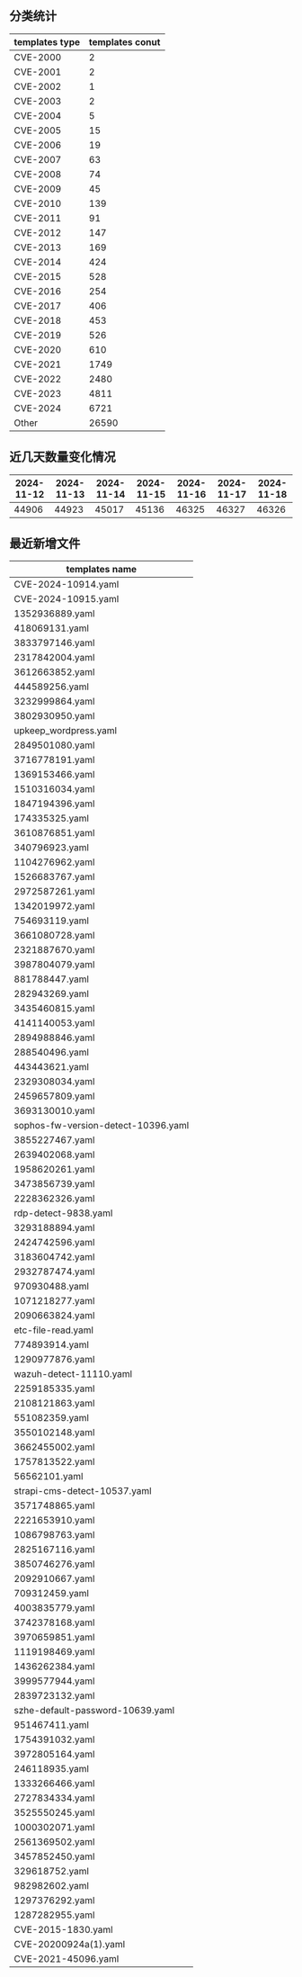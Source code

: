 ## 分类统计
| templates type | templates conut | 
| --- | --- |
| CVE-2000 | 2 |
| CVE-2001 | 2 |
| CVE-2002 | 1 |
| CVE-2003 | 2 |
| CVE-2004 | 5 |
| CVE-2005 | 15 |
| CVE-2006 | 19 |
| CVE-2007 | 63 |
| CVE-2008 | 74 |
| CVE-2009 | 45 |
| CVE-2010 | 139 |
| CVE-2011 | 91 |
| CVE-2012 | 147 |
| CVE-2013 | 169 |
| CVE-2014 | 424 |
| CVE-2015 | 528 |
| CVE-2016 | 254 |
| CVE-2017 | 406 |
| CVE-2018 | 453 |
| CVE-2019 | 526 |
| CVE-2020 | 610 |
| CVE-2021 | 1749 |
| CVE-2022 | 2480 |
| CVE-2023 | 4811 |
| CVE-2024 | 6721 |
| Other | 26590 |
## 近几天数量变化情况
|2024-11-12 | 2024-11-13 | 2024-11-14 | 2024-11-15 | 2024-11-16 | 2024-11-17 | 2024-11-18|
|--- | ------ | ------ | ------ | ------ | ------ | ---|
|44906 | 44923 | 45017 | 45136 | 46325 | 46327 | 46326|
## 最近新增文件
| templates name | 
| --- |
| CVE-2024-10914.yaml |
| CVE-2024-10915.yaml |
| 1352936889.yaml |
| 418069131.yaml |
| 3833797146.yaml |
| 2317842004.yaml |
| 3612663852.yaml |
| 444589256.yaml |
| 3232999864.yaml |
| 3802930950.yaml |
| upkeep_wordpress.yaml |
| 2849501080.yaml |
| 3716778191.yaml |
| 1369153466.yaml |
| 1510316034.yaml |
| 1847194396.yaml |
| 174335325.yaml |
| 3610876851.yaml |
| 340796923.yaml |
| 1104276962.yaml |
| 1526683767.yaml |
| 2972587261.yaml |
| 1342019972.yaml |
| 754693119.yaml |
| 3661080728.yaml |
| 2321887670.yaml |
| 3987804079.yaml |
| 881788447.yaml |
| 282943269.yaml |
| 3435460815.yaml |
| 4141140053.yaml |
| 2894988846.yaml |
| 288540496.yaml |
| 443443621.yaml |
| 2329308034.yaml |
| 2459657809.yaml |
| 3693130010.yaml |
| sophos-fw-version-detect-10396.yaml |
| 3855227467.yaml |
| 2639402068.yaml |
| 1958620261.yaml |
| 3473856739.yaml |
| 2228362326.yaml |
| rdp-detect-9838.yaml |
| 3293188894.yaml |
| 2424742596.yaml |
| 3183604742.yaml |
| 2932787474.yaml |
| 970930488.yaml |
| 1071218277.yaml |
| 2090663824.yaml |
| etc-file-read.yaml |
| 774893914.yaml |
| 1290977876.yaml |
| wazuh-detect-11110.yaml |
| 2259185335.yaml |
| 2108121863.yaml |
| 551082359.yaml |
| 3550102148.yaml |
| 3662455002.yaml |
| 1757813522.yaml |
| 56562101.yaml |
| strapi-cms-detect-10537.yaml |
| 3571748865.yaml |
| 2221653910.yaml |
| 1086798763.yaml |
| 2825167116.yaml |
| 3850746276.yaml |
| 2092910667.yaml |
| 709312459.yaml |
| 4003835779.yaml |
| 3742378168.yaml |
| 3970659851.yaml |
| 1119198469.yaml |
| 1436262384.yaml |
| 3999577944.yaml |
| 2839723132.yaml |
| szhe-default-password-10639.yaml |
| 951467411.yaml |
| 1754391032.yaml |
| 3972805164.yaml |
| 246118935.yaml |
| 1333266466.yaml |
| 2727834334.yaml |
| 3525550245.yaml |
| 1000302071.yaml |
| 2561369502.yaml |
| 3457852450.yaml |
| 329618752.yaml |
| 982982602.yaml |
| 1297376292.yaml |
| 1287282955.yaml |
| CVE-2015-1830.yaml |
| CVE-20200924a(1).yaml |
| CVE-2021-45096.yaml |
